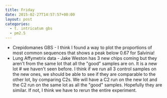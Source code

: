 ```yaml
---
title: Friday
date: 2015-02-27T14:57:57+00:00
layout: post
categories:
  - t. intricatum gbs
  - pm2.5
---
```

  * Crepidomanes GBS - I think I found a way to plot the proportions of most common sequences that shows a peak below 0.67 for Salvinia!
  * Lung Affymetrix data - Jake Weston has 3 new chips coming but they aren't from the same lot that all the "good" samples are on. It is a new lot # we haven't seen before. I think if we run all 3 control samples on the new ones, we should be able to see if they are comparable to the other lot, by comparing C2s. We will have a C2 run on the new lot and the C2 run on the same lot as all the "good" samples. Hopefully they are similar. If not, I think we have to rerun the entire experiment.
